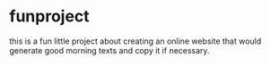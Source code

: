 # funproject
this is a fun little project about creating an online website that would generate good morning texts and copy it if necessary.
